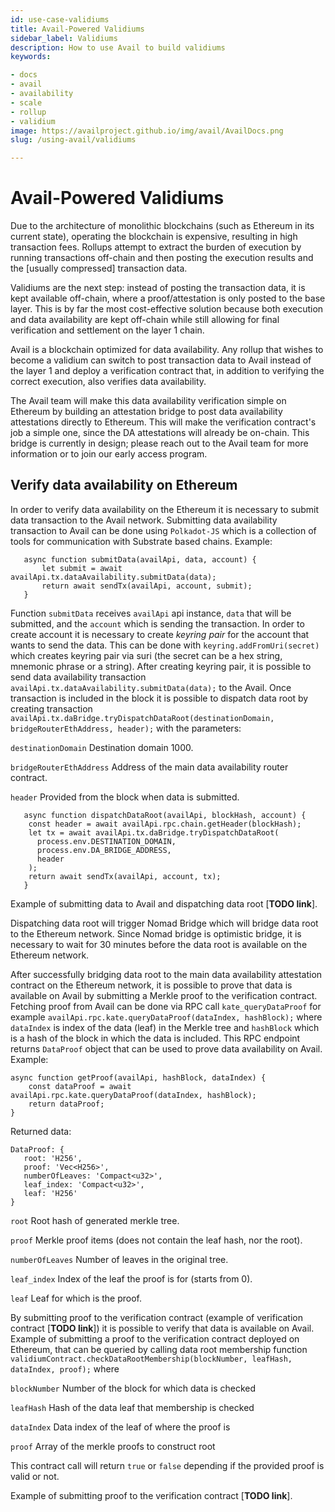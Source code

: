```yaml
---
id: use-case-validiums
title: Avail-Powered Validiums
sidebar_label: Validiums
description: How to use Avail to build validiums
keywords:

- docs
- avail
- availability
- scale
- rollup
- validium
image: https://availproject.github.io/img/avail/AvailDocs.png
slug: /using-avail/validiums

---
```


# Avail-Powered Validiums

Due to the architecture of monolithic blockchains (such as Ethereum in
its current state), operating the blockchain is expensive, resulting
in high transaction fees. Rollups attempt to extract the burden of
execution by running transactions off-chain and then posting the
execution results and the [usually compressed] transaction data.

Validiums are the next step: instead of posting the transaction data,
it is kept available off-chain, where a proof/attestation is only
posted to the base layer. This is by far the most cost-effective
solution because both execution and data availability are kept
off-chain while still allowing for final verification and settlement
on the layer 1 chain.

Avail is a blockchain optimized for data availability. Any rollup that
wishes to become a validium can switch to post transaction data to
Avail instead of the layer 1 and deploy a verification contract that,
in addition to verifying the correct execution, also verifies data
availability.

The Avail team will make this data availability verification simple on
Ethereum by building an attestation bridge to post data availability
attestations directly to Ethereum. This will make the verification
contract's job a simple one, since the DA attestations will already be
on-chain. This bridge is currently in design; please reach out to the
Avail team for more information or to join our early access program.

## Verify data availability on Ethereum

In order to verify data availability on the Ethereum it is necessary to 
submit data transaction to the Avail network. Submitting data availability transaction
to Avail can be done using `Polkadot-JS` which is a collection of tools 
for communication with Substrate based chains.
Example:

 ```
    async function submitData(availApi, data, account) {
        let submit = await availApi.tx.dataAvailability.submitData(data);
        return await sendTx(availApi, account, submit);
    }
   ```

Function `submitData` receives `availApi` api instance, `data` that will be submitted,
and the `account` which is sending the transaction. In order to create account 
it is necessary to create _keyring_ _pair_ for the account that wants to send the data.
This can be done with `keyring.addFromUri(secret)` which creates keyring pair via suri 
(the secret can be a hex string, mnemonic phrase or a string).
After creating keyring pair, it is possible to send data availability transaction
`availApi.tx.dataAvailability.submitData(data);` to the Avail. Once transaction is included in the block
it is possible to dispatch data root by creating transaction
`availApi.tx.daBridge.tryDispatchDataRoot(destinationDomain, bridgeRouterEthAddress, header);` with the parameters:

`destinationDomain` Destination domain 1000.

`bridgeRouterEthAddress` Address of the main data availability router contract.

`header` Provided from the block when data is submitted.

```
   async function dispatchDataRoot(availApi, blockHash, account) {
    const header = await availApi.rpc.chain.getHeader(blockHash);
    let tx = await availApi.tx.daBridge.tryDispatchDataRoot(
      process.env.DESTINATION_DOMAIN,
      process.env.DA_BRIDGE_ADDRESS,
      header
    );
    return await sendTx(availApi, account, tx);
   }
   ```
Example of submitting data to Avail and dispatching data root [**TODO link**].

Dispatching data root will trigger Nomad Bridge which will bridge data root to the Ethereum network. Since Nomad bridge is optimistic
bridge, it is necessary to wait for 30 minutes before the data root is available on the Ethereum network.

After successfully bridging data root to the main data availability attestation contract on the Ethereum network,
it is possible to prove that data is available on Avail by submitting a Merkle proof to the verification contract.
Fetching proof from Avail can be done via RPC call `kate_queryDataProof` for  example `availApi.rpc.kate.queryDataProof(dataIndex, hashBlock);`
where `dataIndex` is index of the data (leaf) in the Merkle tree and `hashBlock` which is a hash of the block in which
the data is included. This RPC endpoint returns `DataProof` object that can be used to prove data availability on Avail.
Example:

```
async function getProof(availApi, hashBlock, dataIndex) {
    const dataProof = await availApi.rpc.kate.queryDataProof(dataIndex, hashBlock);
    return dataProof;
}
```

Returned data:
```
DataProof: {
   root: 'H256',
   proof: 'Vec<H256>',
   numberOfLeaves: 'Compact<u32>',
   leaf_index: 'Compact<u32>',
   leaf: 'H256'
}
```

`root` Root hash of generated merkle tree.

`proof` Merkle proof items (does not contain the leaf hash, nor the root).

`numberOfLeaves`  Number of leaves in the original tree.

`leaf_index` Index of the leaf the proof is for (starts from 0).

`leaf` Leaf for which is the proof.

By submitting proof to the verification contract (example of verification contract [**TODO link**]) it is possible to verify
that data is available on Avail. Example of submitting a proof to the verification contract deployed on Ethereum, that can be queried by calling
data root membership function `validiumContract.checkDataRootMembership(blockNumber, leafHash, dataIndex, proof);` where

`blockNumber` Number of the block for which data is checked

`leafHash` Hash of the data leaf that membership is checked

`dataIndex` Data index of the leaf of where the proof is

`proof` Array of the merkle proofs to construct root

This contract call will return `true` or `false` depending if the provided proof is valid or not.

Example of submitting proof to the verification contract [**TODO link**].

